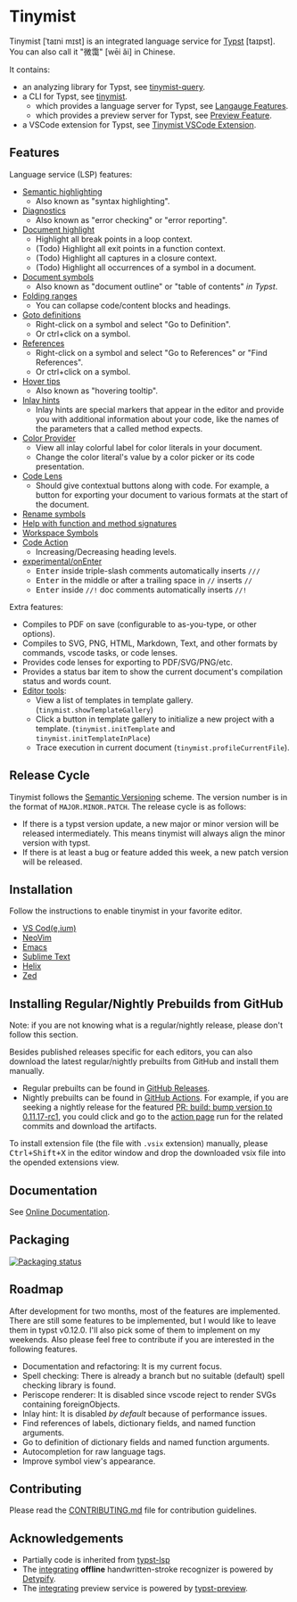 <!-- This file is generated by scripts/link-docs.mjs from docs/tinymist/introduction.typ. Do not edit manually. -->
# Tinymist

Tinymist [ˈtaɪni mɪst] is an integrated language service for [Typst](https://typst.app/) [taɪpst]. You can also call it "微霭" [wēi ǎi] in Chinese.

It contains:
- an analyzing library for Typst, see [tinymist-query](https://github.com/Myriad-Dreamin/tinymist/tree/main/crates/tinymist-query).
- a CLI for Typst, see [tinymist](https://github.com/Myriad-Dreamin/tinymist/tree/main/crates/tinymist/).
  - which provides a language server for Typst, see [Langauge Features](https://myriad-dreamin.github.io/tinymist//feature/language.html).
  - which provides a preview server for Typst, see [Preview Feature](https://myriad-dreamin.github.io/tinymist//feature/preview.html).
- a VSCode extension for Typst, see [Tinymist VSCode Extension](https://github.com/Myriad-Dreamin/tinymist/tree/main/editors/vscode/).

## Features




Language service (LSP) features:

- [Semantic highlighting](https://code.visualstudio.com/api/language-extensions/semantic-highlight-guide)
  - Also known as "syntax highlighting".
- [Diagnostics](https://code.visualstudio.com/api/language-extensions/programmatic-language-features#provide-diagnostics)
  - Also known as "error checking" or "error reporting".
- [Document highlight](https://code.visualstudio.com/api/language-extensions/programmatic-language-features#highlight-all-occurrences-of-a-symbol-in-a-document)
  - Highlight all break points in a loop context.
  - (Todo) Highlight all exit points in a function context.
  - (Todo) Highlight all captures in a closure context.
  - (Todo) Highlight all occurrences of a symbol in a document.
- [Document symbols](https://code.visualstudio.com/docs/getstarted/userinterface#_outline-view)
  - Also known as "document outline" or "table of contents" _in Typst_.
- [Folding ranges](https://burkeholland.gitbook.io/vs-code-can-do-that/exercise-3-navigation-and-refactoring/folding-sections)
  - You can collapse code/content blocks and headings.
- [Goto definitions](https://code.visualstudio.com/api/language-extensions/programmatic-language-features#show-definitions-of-a-symbol)
  - Right-click on a symbol and select "Go to Definition".
  - Or ctrl+click on a symbol.
- [References](https://code.visualstudio.com/api/language-extensions/programmatic-language-features#find-all-references-to-a-symbol)
  - Right-click on a symbol and select "Go to References" or "Find References".
  - Or ctrl+click on a symbol.
- [Hover tips](https://code.visualstudio.com/api/language-extensions/programmatic-language-features#show-hovers)
  - Also known as "hovering tooltip".
- [Inlay hints](https://www.jetbrains.com/help/idea/inlay-hints.html)
  - Inlay hints are special markers that appear in the editor and provide you with additional information about your code, like the names of the parameters that a called method expects.
- [Color Provider](https://code.visualstudio.com/api/language-extensions/programmatic-language-features#show-color-decorators)
  - View all inlay colorful label for color literals in your document.
  - Change the color literal's value by a color picker or its code presentation.
- [Code Lens](https://code.visualstudio.com/blogs/2017/02/12/code-lens-roundup)
  - Should give contextual buttons along with code. For example, a button for exporting your document to various formats at the start of the document.
- [Rename symbols](https://code.visualstudio.com/api/language-extensions/programmatic-language-features#rename-symbols)
- [Help with function and method signatures](https://code.visualstudio.com/api/language-extensions/programmatic-language-features#help-with-function-and-method-signatures)
- [Workspace Symbols](https://code.visualstudio.com/api/language-extensions/programmatic-language-features#show-all-symbol-definitions-in-folder)
- [Code Action](https://learn.microsoft.com/en-us/dynamics365/business-central/dev-itpro/developer/devenv-code-actions)
  - Increasing/Decreasing heading levels.
- [experimental/onEnter](https://github.com/rust-lang/rust-analyzer/blob/master/docs/dev/lsp-extensions.md#on-enter)
  - <kbd>Enter</kbd> inside triple-slash comments automatically inserts `///`
  - <kbd>Enter</kbd> in the middle or after a trailing space in `//` inserts `//`
  - <kbd>Enter</kbd> inside `//!` doc comments automatically inserts `//!`

Extra features:

- Compiles to PDF on save (configurable to as-you-type, or other options).
- Compiles to SVG, PNG, HTML, Markdown, Text, and other formats by commands, vscode tasks, or code lenses.
- Provides code lenses for exporting to PDF/SVG/PNG/etc.
- Provides a status bar item to show the current document's compilation status and words count.
- [Editor tools](https://github.com/Myriad-Dreamin/tinymist/tree/main/tools/editor-tools):
  - View a list of templates in template gallery. (`tinymist.showTemplateGallery`)
  - Click a button in template gallery to initialize a new project with a template. (`tinymist.initTemplate` and `tinymist.initTemplateInPlace`)
  - Trace execution in current document (`tinymist.profileCurrentFile`).


## Release Cycle

Tinymist follows the [Semantic Versioning](https://semver.org/) scheme. The version number is in the format of `MAJOR.MINOR.PATCH`. The release cycle is as follows:
- If there is a typst version update, a new major or minor version will be released intermediately. This means tinymist will always align the minor version with typst.
- If there is at least a bug or feature added this week, a new patch version will be released.

## Installation

Follow the instructions to enable tinymist in your favorite editor.
- [VS Cod(e,ium)](https://myriad-dreamin.github.io/tinymist//frontend/vscode.html)
- [NeoVim](https://myriad-dreamin.github.io/tinymist//frontend/neovim.html)
- [Emacs](https://myriad-dreamin.github.io/tinymist//frontend/emacs.html)
- [Sublime Text](https://myriad-dreamin.github.io/tinymist//frontend/sublime-text.html)
- [Helix](https://myriad-dreamin.github.io/tinymist//frontend/helix.html)
- [Zed](https://myriad-dreamin.github.io/tinymist//frontend/zed.html)

## Installing Regular/Nightly Prebuilds from GitHub

Note: if you are not knowing what is a regular/nightly release, please don't follow this section.

Besides published releases specific for each editors, you can also download the latest regular/nightly prebuilts from GitHub and install them manually.

- Regular prebuilts can be found in [GitHub Releases](https://github.com/Myriad-Dreamin/tinymist/releases).
- Nightly prebuilts can be found in [GitHub Actions](https://github.com/Myriad-Dreamin/tinymist/actions). For example, if you are seeking a nightly release for the featured [PR: build: bump version to 0.11.17-rc1](https://github.com/Myriad-Dreamin/tinymist/pull/468), you could click and go to the [action page](https://github.com/Myriad-Dreamin/tinymist/actions/runs/10120639466) run for the related commits and download the artifacts.

To install extension file (the file with `.vsix` extension) manually, please <kbd>Ctrl+Shift+X</kbd> in the editor window and drop the downloaded vsix file into the opended extensions view.

## Documentation

See [Online Documentation](https://myriad-dreamin.github.io/tinymist/).

## Packaging

[![Packaging status](https://repology.org/badge/vertical-allrepos/tinymist.svg)](https://repology.org/project/tinymist/versions)

## Roadmap

After development for two months, most of the features are implemented. There are still some features to be implemented, but I would like to leave them in typst v0.12.0. I'll also pick some of them to implement on my weekends. Also please feel free to contribute if you are interested in the following features.

- Documentation and refactoring: It is my current focus.
- Spell checking: There is already a branch but no suitable (default) spell checking library is found.
- Periscope renderer: It is disabled since vscode reject to render SVGs containing foreignObjects.
- Inlay hint: It is disabled _by default_ because of performance issues.
- Find references of labels, dictionary fields, and named function arguments.
- Go to definition of dictionary fields and named function arguments.
- Autocompletion for raw language tags.
- Improve symbol view's appearance.

## Contributing

Please read the [CONTRIBUTING.md](CONTRIBUTING.md) file for contribution guidelines.

## Acknowledgements

- Partially code is inherited from [typst-lsp](https://github.com/nvarner/typst-lsp)
- The [integrating](https://github.com/Myriad-Dreamin/tinymist/tree/main/editors/vscode#symbol-view) **offline** handwritten-stroke recognizer is powered by [Detypify](https://detypify.quarticcat.com/).
- The [integrating](https://github.com/Myriad-Dreamin/tinymist/tree/main/editors/vscode#preview) preview service is powered by [typst-preview](https://github.com/Enter-tainer/typst-preview).
